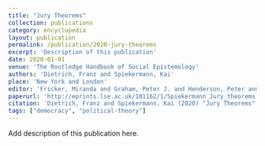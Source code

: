 ```yaml
---
title: "Jury Theorems"
collection: publications
category: encyclopedia
layout: publication
permalink: /publication/2020-jury-theorems
excerpt: 'Description of this publication'
date: 2020-01-01
venue: 'The Routledge Handbook of Social Epistemology'
authors: 'Dietrich, Franz and Spiekermann, Kai'
place: 'New York and London'
editor: 'Fricker, Miranda and Graham, Peter J. and Henderson, Peter and Pedersen, Nikolai J.L.L.'
paperurl: 'http://eprints.lse.ac.uk/101162/1/Spiekermann_Jury_theorems.pdf'
citation: 'Dietrich, Franz and Spiekermann, Kai (2020) "Jury Theorems", in The Routledge Handbook of Social Epistemology.'
tags: ["democracy", "political-theory"]
---
```


Add description of this publication here.